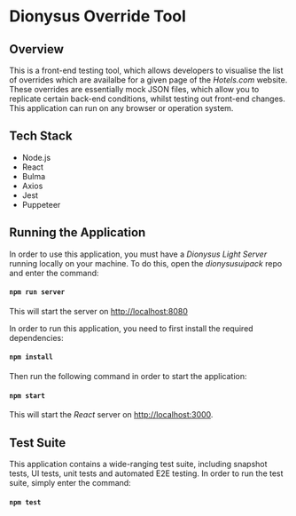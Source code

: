 # Dionysus Override Tool

## Overview

This is a front-end testing tool, which allows developers to visualise the list of overrides which are availalbe for a given page of the *Hotels.com* website. These
overrides are essentially mock JSON files, which allow you to replicate certain back-end conditions, whilst testing out front-end changes.  This application can run
on any browser or operation system. 

## Tech Stack

- Node.js
- React
- Bulma
- Axios
- Jest
- Puppeteer

## Running the Application

In order to use this application, you must have a *Dionysus Light Server* running locally on your machine.  To do this, open the 
*dionysusuipack* repo and enter the command:
#### `npm run server`

This will start the server on [http://localhost:8080](http://localhost:8080)

In order to run this application, you need to first install the required dependencies:
#### `npm install`

Then run the following command in order to start the application:
#### `npm start`

This will start the *React* server on [http://localhost:3000](http://localhost:3000).
## Test Suite

This application contains a wide-ranging test suite, including snapshot tests, UI tests, unit tests and automated E2E testing.  In order
to run the test suite, simply enter the command:
#### `npm test`
